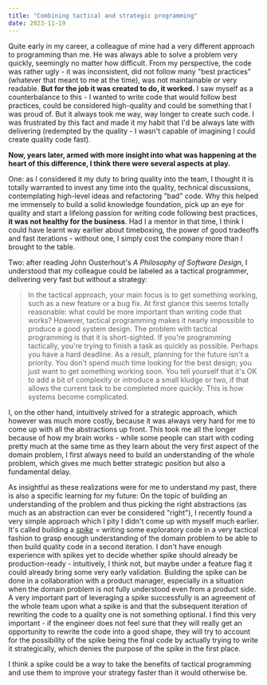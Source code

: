 ```yaml
---
title: "Combining tactical and strategic programming"
date: 2023-11-19
---
```


Quite early in my career, a colleague of mine had a very different approach to programming than me. He was always able to solve a problem very quickly, seemingly no matter how difficult. From my perspective, the code was rather ugly - it was inconsistent, did not follow many "best practices" (whatever that meant to me at the time), was not maintainable or very readable. **But for the job it was created to do, it worked.** I saw myself as a counterbalance to this - I wanted to write code that would follow best practices, could be considered high-quality and could be something that I was proud of. But it always took me way, way longer to create such code. I was frustrated by this fact and made it my habit that I'd be always late with delivering (redempted by the quality - I wasn't capable of imagining I could create quality code fast).

**Now, years later, armed with more insight into what was happening at the heart of this difference, I think there were several aspects at play.**

One: as I considered it my duty to bring quality into the team, I thought it is totally warranted to invest any time into the quality, technical discussions, contemplating high-level ideas and refactoring "bad" code. Why this helped me immensely to build a solid knowledge foundation, pick up an eye for quality and start a lifelong passion for writing code following best practices, **it was not healthy for the business**. Had I a mentor in that time, I think I could have learnt way earlier about timeboxing, the power of good tradeoffs and fast iterations - without one, I simply cost the company more than I brought to the table.

Two: after reading John Ousterhout's _A Philosophy of Software Design_, I understood that my colleague could be labeled as a tactical programmer, delivering very fast but without a strategy:

> In the tactical approach, your main focus is to get something working, such as a new feature or a bug fix. At first glance this seems totally reasonable: what could be more important than writing code that works? However, tactical programming makes it nearly impossible to produce a good system design. The problem with tactical programming is that it is short-sighted. If you're programming tactically, you're trying to finish a task as quickly as possible. Perhaps you have a hard deadline. As a result, planning for the future isn't a priority. You don't spend much time looking for the best design; you just want to get something working soon. You tell yourself that it's OK to add a bit of complexity or introduce a small kludge or two, if that allows the current task to be completed more quickly. This is how systems become complicated.

I, on the other hand, intuitively strived for a strategic approach, which however was much more costly, because it was always very hard for me to come up with all the abstractions up front. This took me all the longer because of how my brain works - while some people can start with coding pretty much at the same time as they learn about the very first aspect of the domain problem, I first always need to build an understanding of the whole problem, which gives me much better strategic position but also a fundamental delay.

As insightful as these realizations were for me to understand my past, there is also a specific learning for my future: On the topic of building an understanding of the problem and thus picking the right abstractions (as much as an abstraction can ever be considered "right"), I recently found a very simple approach which I pity I didn't come up with myself much earlier. It's called building a [_spike_](https://terem.tech/tech-spikes-why-what-when-and-how/) = writing some exploratory code in a very tactical fashion to grasp enough understanding of the domain problem to be able to then build quality code in a second iteration. I don't have enough experience with spikes yet to decide whether spike should already be production-ready - intuitively, I think not, but maybe under a feature flag it could already bring some very early validation. Building the spike can be done in a collaboration with a product manager, especially in a situation when the domain problem is not fully understood even from a product side. A very important part of leveraging a spike successfully is an agreement of the whole team upon what a spike is and that the subsequent iteration of rewriting the code to a quality one is not something optional. I find this very important - if the engineer does not feel sure that they will really get an opportunity to rewrite the code into a good shape, they will try to account for the possibility of the spike being the final code by actually trying to write it strategically, which denies the purpose of the spike in the first place.

I think a spike could be a way to take the benefits of tactical programming and use them to improve your strategy faster than it would otherwise be.
